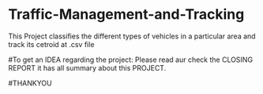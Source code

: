 # Traffic-Management-and-Tracking
This Project classifies the different types of vehicles in a particular area and track its cetroid at .csv file

#To get an IDEA regarding the project:
Please read aur check the CLOSING REPORT it has all summary about this PROJECT.

#THANKYOU
